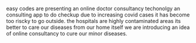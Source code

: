 easy codes are presenting an online doctor consultancy techonolgy
an consulting app to do checkup
due to increasing covid cases it has become too riscky to go outside.
the hospitals are highly contaminated areas
its better to care our diseases from our home itself
we are introducing an idea of online consultancy to cure our minor diseases.
